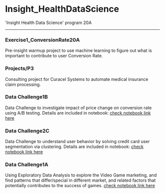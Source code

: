 # Insight_HealthDataScience
'Insight Health Data Science' program 20A
***

### Exercise1_ConversionRate20A 
Pre-insight warmup project to use machine learning to figure out what is important to contribute to user Conversion Rate.

### Projects/P3
Consulting project for Curacel Systems to automate medical insurance claim processing. 

### Data Challenge1B

Data Challenge to investigate impact of price change on conversion rate using A/B testing. Details are included in notebook:
[check notebook link here](https://github.com/Shunling/Insight_HealthDataScience/blob/master/DataChallenge1B/DC1B_Shunling_Guo.ipynb)

### Data Challenge2C

Data Challenge to understand user behavior by solving credit card user segmentation via clustering. Details are included in notebook:
[check notebook link here](https://github.com/Shunling/Insight_HealthDataScience/blob/master/DataChallenge2C/DC2C_Shunling_Guo.ipynb)

### Data Challenge1A

Using Exploratory Data Analysis to explore the Video Game marketing, and find patterns that differ/special in different market, and related factors that potentially contributes to the success of games. 
[check notebook link here](https://github.com/Shunling/Insight_HealthDataScience/blob/master/DataChallenge1A/DC1A_Shunling_Guo.ipynb)